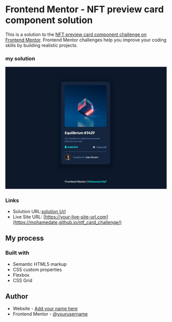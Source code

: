 
# Frontend Mentor - NFT preview card component solution

This is a solution to the [NFT preview card component challenge on Frontend Mentor](https://www.frontendmentor.io/challenges/nft-preview-card-component-SbdUL_w0U). Frontend Mentor challenges help you improve your coding skills by building realistic projects. 

### my solution

<img src = "./images/photo.jpeg" />

### Links

- Solution URL:[solution Url](https://github.com/Mohamedate/ntf_card_challenge)
- Live Site URL: [https://your-live-site-url.com](https://mohamedate.github.io/ntf_card_challenge/)

## My process

### Built with

- Semantic HTML5 markup
- CSS custom properties
- Flexbox
- CSS Grid



## Author

- Website - [Add your name here](https://www.your-site.com)
- Frontend Mentor - [@yourusername](https://www.frontendmentor.io/profile/yourusername)

